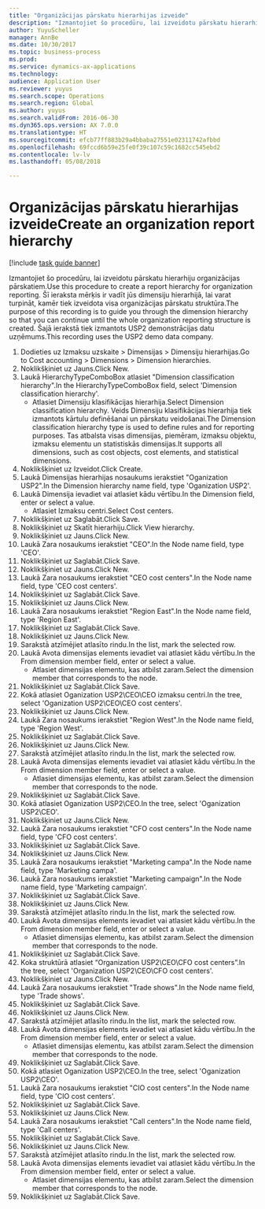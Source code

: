 ```yaml
--- 
title: "Organizācijas pārskatu hierarhijas izveide"
description: "Izmantojiet šo procedūru, lai izveidotu pārskatu hierarhiju organizācijas pārskatiem."
author: YuyuScheller
manager: AnnBe
ms.date: 10/30/2017
ms.topic: business-process
ms.prod: 
ms.service: dynamics-ax-applications
ms.technology: 
audience: Application User
ms.reviewer: yuyus
ms.search.scope: Operations
ms.search.region: Global
ms.author: yuyus
ms.search.validFrom: 2016-06-30
ms.dyn365.ops.version: AX 7.0.0
ms.translationtype: HT
ms.sourcegitcommit: efcb77ff883b29a4bbaba27551e02311742afbbd
ms.openlocfilehash: 69fccd6b59e25fe0f39c107c59c1682cc545ebd2
ms.contentlocale: lv-lv
ms.lasthandoff: 05/08/2018

---
```

# <a name="create-an-organization-report-hierarchy"></a><span data-ttu-id="c6983-103">Organizācijas pārskatu hierarhijas izveide</span><span class="sxs-lookup"><span data-stu-id="c6983-103">Create an organization report hierarchy</span></span>

[!include [task guide banner](../../includes/task-guide-banner.md)]

<span data-ttu-id="c6983-104">Izmantojiet šo procedūru, lai izveidotu pārskatu hierarhiju organizācijas pārskatiem.</span><span class="sxs-lookup"><span data-stu-id="c6983-104">Use this procedure to create a report hierarchy for organization reporting.</span></span> <span data-ttu-id="c6983-105">Šī ieraksta mērķis ir vadīt jūs dimensiju hierarhijā, lai varat turpināt, kamēr tiek izveidota visa organizācijas pārskatu struktūra.</span><span class="sxs-lookup"><span data-stu-id="c6983-105">The purpose of this recording is to guide you through the dimension hierarchy so that you can continue until the whole organization reporting structure is created.</span></span> <span data-ttu-id="c6983-106">Šajā ierakstā tiek izmantots USP2 demonstrācijas datu uzņēmums.</span><span class="sxs-lookup"><span data-stu-id="c6983-106">This recording uses the USP2 demo data company.</span></span>

1. <span data-ttu-id="c6983-107">Dodieties uz Izmaksu uzskaite > Dimensijas > Dimensiju hierarhijas.</span><span class="sxs-lookup"><span data-stu-id="c6983-107">Go to Cost accounting > Dimensions > Dimension hierarchies.</span></span>
2. <span data-ttu-id="c6983-108">Noklikšķiniet uz Jauns.</span><span class="sxs-lookup"><span data-stu-id="c6983-108">Click New.</span></span>
3. <span data-ttu-id="c6983-109">Laukā HierarchyTypeComboBox atlasiet "Dimension classification hierarchy".</span><span class="sxs-lookup"><span data-stu-id="c6983-109">In the HierarchyTypeComboBox field, select 'Dimension classification hierarchy'.</span></span>
    * <span data-ttu-id="c6983-110">Atlasiet Dimensiju klasifikācijas hierarhija.</span><span class="sxs-lookup"><span data-stu-id="c6983-110">Select Dimension classification hierarchy.</span></span> <span data-ttu-id="c6983-111">Veids Dimensiju klasifikācijas hierarhija tiek izmantots kārtulu definēšanai un pārskatu veidošanai.</span><span class="sxs-lookup"><span data-stu-id="c6983-111">The Dimension classification hierarchy type is used to define rules and for reporting purposes.</span></span> <span data-ttu-id="c6983-112">Tas atbalsta visas dimensijas, piemēram, izmaksu objektu, izmaksu elementu un statistiskās dimensijas.</span><span class="sxs-lookup"><span data-stu-id="c6983-112">It supports all dimensions, such as cost objects, cost elements, and statistical dimensions.</span></span>  
4. <span data-ttu-id="c6983-113">Noklikšķiniet uz Izveidot.</span><span class="sxs-lookup"><span data-stu-id="c6983-113">Click Create.</span></span>
5. <span data-ttu-id="c6983-114">Laukā Dimensijas hierarhijas nosaukums ierakstiet "Oganization USP2".</span><span class="sxs-lookup"><span data-stu-id="c6983-114">In the Dimension hierarchy name field, type 'Oganization USP2'.</span></span>
6. <span data-ttu-id="c6983-115">Laukā Dimensija ievadiet vai atlasiet kādu vērtību.</span><span class="sxs-lookup"><span data-stu-id="c6983-115">In the Dimension field, enter or select a value.</span></span>
    * <span data-ttu-id="c6983-116">Atlasiet Izmaksu centri.</span><span class="sxs-lookup"><span data-stu-id="c6983-116">Select Cost centers.</span></span>  
7. <span data-ttu-id="c6983-117">Noklikšķiniet uz Saglabāt.</span><span class="sxs-lookup"><span data-stu-id="c6983-117">Click Save.</span></span>
8. <span data-ttu-id="c6983-118">Noklikšķiniet uz Skatīt hierarhiju.</span><span class="sxs-lookup"><span data-stu-id="c6983-118">Click View hierarchy.</span></span>
9. <span data-ttu-id="c6983-119">Noklikšķiniet uz Jauns.</span><span class="sxs-lookup"><span data-stu-id="c6983-119">Click New.</span></span>
10. <span data-ttu-id="c6983-120">Laukā Zara nosaukums ierakstiet "CEO".</span><span class="sxs-lookup"><span data-stu-id="c6983-120">In the Node name field, type 'CEO'.</span></span>
11. <span data-ttu-id="c6983-121">Noklikšķiniet uz Saglabāt.</span><span class="sxs-lookup"><span data-stu-id="c6983-121">Click Save.</span></span>
12. <span data-ttu-id="c6983-122">Noklikšķiniet uz Jauns.</span><span class="sxs-lookup"><span data-stu-id="c6983-122">Click New.</span></span>
13. <span data-ttu-id="c6983-123">Laukā Zara nosaukums ierakstiet "CEO cost centers".</span><span class="sxs-lookup"><span data-stu-id="c6983-123">In the Node name field, type 'CEO cost centers'.</span></span>
14. <span data-ttu-id="c6983-124">Noklikšķiniet uz Saglabāt.</span><span class="sxs-lookup"><span data-stu-id="c6983-124">Click Save.</span></span>
15. <span data-ttu-id="c6983-125">Noklikšķiniet uz Jauns.</span><span class="sxs-lookup"><span data-stu-id="c6983-125">Click New.</span></span>
16. <span data-ttu-id="c6983-126">Laukā Zara nosaukums ierakstiet "Region East".</span><span class="sxs-lookup"><span data-stu-id="c6983-126">In the Node name field, type 'Region East'.</span></span>
17. <span data-ttu-id="c6983-127">Noklikšķiniet uz Saglabāt.</span><span class="sxs-lookup"><span data-stu-id="c6983-127">Click Save.</span></span>
18. <span data-ttu-id="c6983-128">Noklikšķiniet uz Jauns.</span><span class="sxs-lookup"><span data-stu-id="c6983-128">Click New.</span></span>
19. <span data-ttu-id="c6983-129">Sarakstā atzīmējiet atlasīto rindu.</span><span class="sxs-lookup"><span data-stu-id="c6983-129">In the list, mark the selected row.</span></span>
20. <span data-ttu-id="c6983-130">Laukā Avota dimensijas elements ievadiet vai atlasiet kādu vērtību.</span><span class="sxs-lookup"><span data-stu-id="c6983-130">In the From dimension member field, enter or select a value.</span></span>
    * <span data-ttu-id="c6983-131">Atlasiet dimensijas elementu, kas atbilst zaram.</span><span class="sxs-lookup"><span data-stu-id="c6983-131">Select the dimension member that corresponds to the node.</span></span>  
21. <span data-ttu-id="c6983-132">Noklikšķiniet uz Saglabāt.</span><span class="sxs-lookup"><span data-stu-id="c6983-132">Click Save.</span></span>
22. <span data-ttu-id="c6983-133">Kokā atlasiet Oganization USP2\CEO\CEO izmaksu centri.</span><span class="sxs-lookup"><span data-stu-id="c6983-133">In the tree, select 'Oganization USP2\CEO\CEO cost centers'.</span></span>
23. <span data-ttu-id="c6983-134">Noklikšķiniet uz Jauns.</span><span class="sxs-lookup"><span data-stu-id="c6983-134">Click New.</span></span>
24. <span data-ttu-id="c6983-135">Laukā Zara nosaukums ierakstiet "Region West".</span><span class="sxs-lookup"><span data-stu-id="c6983-135">In the Node name field, type 'Region West'.</span></span>
25. <span data-ttu-id="c6983-136">Noklikšķiniet uz Saglabāt.</span><span class="sxs-lookup"><span data-stu-id="c6983-136">Click Save.</span></span>
26. <span data-ttu-id="c6983-137">Noklikšķiniet uz Jauns.</span><span class="sxs-lookup"><span data-stu-id="c6983-137">Click New.</span></span>
27. <span data-ttu-id="c6983-138">Sarakstā atzīmējiet atlasīto rindu.</span><span class="sxs-lookup"><span data-stu-id="c6983-138">In the list, mark the selected row.</span></span>
28. <span data-ttu-id="c6983-139">Laukā Avota dimensijas elements ievadiet vai atlasiet kādu vērtību.</span><span class="sxs-lookup"><span data-stu-id="c6983-139">In the From dimension member field, enter or select a value.</span></span>
    * <span data-ttu-id="c6983-140">Atlasiet dimensijas elementu, kas atbilst zaram.</span><span class="sxs-lookup"><span data-stu-id="c6983-140">Select the dimension member that corresponds to the node.</span></span>  
29. <span data-ttu-id="c6983-141">Noklikšķiniet uz Saglabāt.</span><span class="sxs-lookup"><span data-stu-id="c6983-141">Click Save.</span></span>
30. <span data-ttu-id="c6983-142">Kokā atlasiet Oganization USP2\CEO.</span><span class="sxs-lookup"><span data-stu-id="c6983-142">In the tree, select 'Oganization USP2\CEO'.</span></span>
31. <span data-ttu-id="c6983-143">Noklikšķiniet uz Jauns.</span><span class="sxs-lookup"><span data-stu-id="c6983-143">Click New.</span></span>
32. <span data-ttu-id="c6983-144">Laukā Zara nosaukums ierakstiet "CFO cost centers".</span><span class="sxs-lookup"><span data-stu-id="c6983-144">In the Node name field, type 'CFO cost centers'.</span></span>
33. <span data-ttu-id="c6983-145">Noklikšķiniet uz Saglabāt.</span><span class="sxs-lookup"><span data-stu-id="c6983-145">Click Save.</span></span>
34. <span data-ttu-id="c6983-146">Noklikšķiniet uz Jauns.</span><span class="sxs-lookup"><span data-stu-id="c6983-146">Click New.</span></span>
35. <span data-ttu-id="c6983-147">Laukā Zara nosaukums ierakstiet "Marketing campa".</span><span class="sxs-lookup"><span data-stu-id="c6983-147">In the Node name field, type 'Marketing campa'.</span></span>
36. <span data-ttu-id="c6983-148">Laukā Zara nosaukums ierakstiet "Marketing campaign".</span><span class="sxs-lookup"><span data-stu-id="c6983-148">In the Node name field, type 'Marketing campaign'.</span></span>
37. <span data-ttu-id="c6983-149">Noklikšķiniet uz Saglabāt.</span><span class="sxs-lookup"><span data-stu-id="c6983-149">Click Save.</span></span>
38. <span data-ttu-id="c6983-150">Noklikšķiniet uz Jauns.</span><span class="sxs-lookup"><span data-stu-id="c6983-150">Click New.</span></span>
39. <span data-ttu-id="c6983-151">Sarakstā atzīmējiet atlasīto rindu.</span><span class="sxs-lookup"><span data-stu-id="c6983-151">In the list, mark the selected row.</span></span>
40. <span data-ttu-id="c6983-152">Laukā Avota dimensijas elements ievadiet vai atlasiet kādu vērtību.</span><span class="sxs-lookup"><span data-stu-id="c6983-152">In the From dimension member field, enter or select a value.</span></span>
    * <span data-ttu-id="c6983-153">Atlasiet dimensijas elementu, kas atbilst zaram.</span><span class="sxs-lookup"><span data-stu-id="c6983-153">Select the dimension member that corresponds to the node.</span></span>  
41. <span data-ttu-id="c6983-154">Noklikšķiniet uz Saglabāt.</span><span class="sxs-lookup"><span data-stu-id="c6983-154">Click Save.</span></span>
42. <span data-ttu-id="c6983-155">Koka struktūrā atlasiet “Organization USP2\CEO\CFO cost centers”.</span><span class="sxs-lookup"><span data-stu-id="c6983-155">In the tree, select 'Organization USP2\CEO\CFO cost centers'.</span></span>
43. <span data-ttu-id="c6983-156">Noklikšķiniet uz Jauns.</span><span class="sxs-lookup"><span data-stu-id="c6983-156">Click New.</span></span>
44. <span data-ttu-id="c6983-157">Laukā Zara nosaukums ierakstiet "Trade shows".</span><span class="sxs-lookup"><span data-stu-id="c6983-157">In the Node name field, type 'Trade shows'.</span></span>
45. <span data-ttu-id="c6983-158">Noklikšķiniet uz Saglabāt.</span><span class="sxs-lookup"><span data-stu-id="c6983-158">Click Save.</span></span>
46. <span data-ttu-id="c6983-159">Noklikšķiniet uz Jauns.</span><span class="sxs-lookup"><span data-stu-id="c6983-159">Click New.</span></span>
47. <span data-ttu-id="c6983-160">Sarakstā atzīmējiet atlasīto rindu.</span><span class="sxs-lookup"><span data-stu-id="c6983-160">In the list, mark the selected row.</span></span>
48. <span data-ttu-id="c6983-161">Laukā Avota dimensijas elements ievadiet vai atlasiet kādu vērtību.</span><span class="sxs-lookup"><span data-stu-id="c6983-161">In the From dimension member field, enter or select a value.</span></span>
    * <span data-ttu-id="c6983-162">Atlasiet dimensijas elementu, kas atbilst zaram.</span><span class="sxs-lookup"><span data-stu-id="c6983-162">Select the dimension member that corresponds to the node.</span></span>  
49. <span data-ttu-id="c6983-163">Noklikšķiniet uz Saglabāt.</span><span class="sxs-lookup"><span data-stu-id="c6983-163">Click Save.</span></span>
50. <span data-ttu-id="c6983-164">Kokā atlasiet Oganization USP2\CEO.</span><span class="sxs-lookup"><span data-stu-id="c6983-164">In the tree, select 'Oganization USP2\CEO'.</span></span>
51. <span data-ttu-id="c6983-165">Laukā Zara nosaukums ierakstiet "CIO cost centers".</span><span class="sxs-lookup"><span data-stu-id="c6983-165">In the Node name field, type 'CIO cost centers'.</span></span>
52. <span data-ttu-id="c6983-166">Noklikšķiniet uz Saglabāt.</span><span class="sxs-lookup"><span data-stu-id="c6983-166">Click Save.</span></span>
53. <span data-ttu-id="c6983-167">Noklikšķiniet uz Jauns.</span><span class="sxs-lookup"><span data-stu-id="c6983-167">Click New.</span></span>
54. <span data-ttu-id="c6983-168">Laukā Zara nosaukums ierakstiet "Call centers".</span><span class="sxs-lookup"><span data-stu-id="c6983-168">In the Node name field, type 'Call centers'.</span></span>
55. <span data-ttu-id="c6983-169">Noklikšķiniet uz Saglabāt.</span><span class="sxs-lookup"><span data-stu-id="c6983-169">Click Save.</span></span>
56. <span data-ttu-id="c6983-170">Noklikšķiniet uz Jauns.</span><span class="sxs-lookup"><span data-stu-id="c6983-170">Click New.</span></span>
57. <span data-ttu-id="c6983-171">Sarakstā atzīmējiet atlasīto rindu.</span><span class="sxs-lookup"><span data-stu-id="c6983-171">In the list, mark the selected row.</span></span>
58. <span data-ttu-id="c6983-172">Laukā Avota dimensijas elements ievadiet vai atlasiet kādu vērtību.</span><span class="sxs-lookup"><span data-stu-id="c6983-172">In the From dimension member field, enter or select a value.</span></span>
    * <span data-ttu-id="c6983-173">Atlasiet dimensijas elementu, kas atbilst zaram.</span><span class="sxs-lookup"><span data-stu-id="c6983-173">Select the dimension member that corresponds to the node.</span></span>  
59. <span data-ttu-id="c6983-174">Noklikšķiniet uz Saglabāt.</span><span class="sxs-lookup"><span data-stu-id="c6983-174">Click Save.</span></span>



